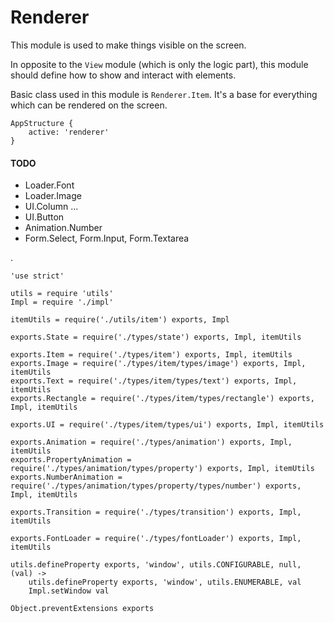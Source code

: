 Renderer
========

This module is used to make things visible on the screen.

In opposite to the `View` module (which is only the logic part),
this module should define how to show and interact with elements.

Basic class used in this module is `Renderer.Item`.
It's a base for everything which can be rendered on the screen.

```nml,render
AppStructure {
	active: 'renderer'
}
```

#### TODO

- Loader.Font
- Loader.Image
- UI.Column ...
- UI.Button
- Animation.Number
- Form.Select, Form.Input, Form.Textarea

.

	'use strict'

	utils = require 'utils'
	Impl = require './impl'

	itemUtils = require('./utils/item') exports, Impl

	exports.State = require('./types/state') exports, Impl, itemUtils

	exports.Item = require('./types/item') exports, Impl, itemUtils
	exports.Image = require('./types/item/types/image') exports, Impl, itemUtils
	exports.Text = require('./types/item/types/text') exports, Impl, itemUtils
	exports.Rectangle = require('./types/item/types/rectangle') exports, Impl, itemUtils

	exports.UI = require('./types/item/types/ui') exports, Impl, itemUtils

	exports.Animation = require('./types/animation') exports, Impl, itemUtils
	exports.PropertyAnimation = require('./types/animation/types/property') exports, Impl, itemUtils
	exports.NumberAnimation = require('./types/animation/types/property/types/number') exports, Impl, itemUtils

	exports.Transition = require('./types/transition') exports, Impl, itemUtils

	exports.FontLoader = require('./types/fontLoader') exports, Impl, itemUtils

	utils.defineProperty exports, 'window', utils.CONFIGURABLE, null, (val) ->
		utils.defineProperty exports, 'window', utils.ENUMERABLE, val
		Impl.setWindow val

	Object.preventExtensions exports
